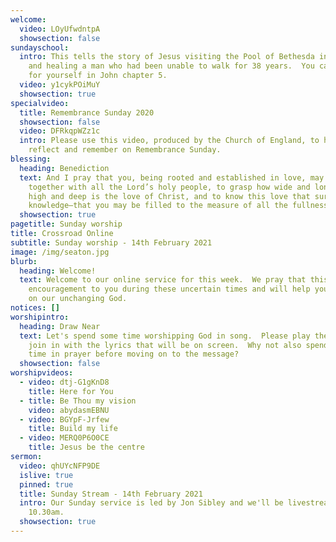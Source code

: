 ```yaml
---
welcome:
  video: LOyUfwdntpA
  showsection: false
sundayschool:
  intro: This tells the story of Jesus visiting the Pool of Bethesda in Jerusalem
    and healing a man who had been unable to walk for 38 years.  You can read it
    for yourself in John chapter 5.
  video: y1cykPOiMuY
  showsection: true
specialvideo:
  title: Remembrance Sunday 2020
  showsection: false
  video: DFRkqpWZz1c
  intro: Please use this video, produced by the Church of England, to help you
    reflect and remember on Remembrance Sunday.
blessing:
  heading: Benediction
  text: And I pray that you, being rooted and established in love, may have power,
    together with all the Lord’s holy people, to grasp how wide and long and
    high and deep is the love of Christ, and to know this love that surpasses
    knowledge—that you may be filled to the measure of all the fullness of God.
  showsection: true
pagetitle: Sunday worship
title: Crossroad Online
subtitle: Sunday worship - 14th February 2021
image: /img/seaton.jpg
blurb:
  heading: Welcome!
  text: Welcome to our online service for this week.  We pray that this will be an
    encouragement to you during these uncertain times and will help you to focus
    on our unchanging God.
notices: []
worshipintro:
  heading: Draw Near
  text: Let's spend some time worshipping God in song.  Please play the videos and
    join in with the lyrics that will be on screen.  Why not also spend some
    time in prayer before moving on to the message?
  showsection: false
worshipvideos:
  - video: dtj-G1gKnD8
    title: Here for You
  - title: Be Thou my vision
    video: abydasmEBNU
  - video: BGYpF-Jrfew
    title: Build my life
  - video: MERQ0P6O0CE
    title: Jesus be the centre
sermon:
  video: qhUYcNFP9DE
  islive: true
  pinned: true
  title: Sunday Stream - 14th February 2021
  intro: Our Sunday service is led by Jon Sibley and we'll be livestreaming it at
    10.30am.
  showsection: true
---
```


